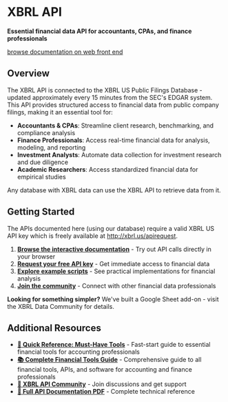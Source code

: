 # XBRL API

**Essential financial data API for accountants, CPAs, and finance professionals**

[browse documentation on web front end](https://xbrlus.github.io/xbrl-api)

## Overview

The XBRL API is connected to the XBRL US Public Filings Database - updated approximately every 15 minutes from the SEC's EDGAR system. This API provides structured access to financial data from public company filings, making it an essential tool for:

- **Accountants & CPAs**: Streamline client research, benchmarking, and compliance analysis
- **Finance Professionals**: Access real-time financial data for analysis, modeling, and reporting
- **Investment Analysts**: Automate data collection for investment research and due diligence
- **Academic Researchers**: Access standardized financial data for empirical studies

Any database with XBRL data can use the XBRL API to retrieve data from it.

## Getting Started

The APIs documented here (using our database) require a valid XBRL US API key which is freely available at <a href="http://xbrl.us/apirequest" target="_blank">http://xbrl.us/apirequest</a>.

1. **[Browse the interactive documentation](https://xbrlus.github.io/xbrl-api)** - Try out API calls directly in your browser
2. **[Request your free API key](http://xbrl.us/apirequest)** - Get immediate access to financial data
3. **[Explore example scripts](scripts/)** - See practical implementations for financial analysis
4. **[Join the community](https://xbrl.us/xbrl-api-community)** - Connect with other financial data professionals

**Looking for something simpler?** We've built a Google Sheet add-on - visit the XBRL Data Community for details.

## Additional Resources

- **[🚀 Quick Reference: Must-Have Tools](ESSENTIAL_TOOLS_QUICK_REFERENCE.md)** - Fast-start guide to essential financial tools for accounting professionals
- **[📚 Complete Financial Tools Guide](FINANCIAL_TOOLS_GUIDE.md)** - Comprehensive guide to all financial tools, APIs, and software for accounting and finance professionals
- **[👥 XBRL API Community](https://xbrl.us/xbrl-api-community)** - Join discussions and get support
- **[📖 Full API Documentation PDF](XBRL-API-V1.5.pdf)** - Complete technical reference
